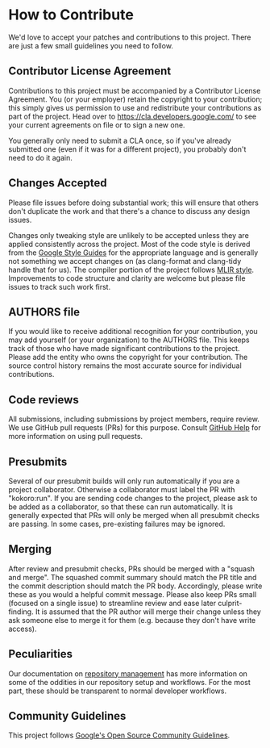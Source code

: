 # How to Contribute

We'd love to accept your patches and contributions to this project. There are
just a few small guidelines you need to follow.

## Contributor License Agreement

Contributions to this project must be accompanied by a Contributor License
Agreement. You (or your employer) retain the copyright to your contribution;
this simply gives us permission to use and redistribute your contributions as
part of the project. Head over to <https://cla.developers.google.com/> to see
your current agreements on file or to sign a new one.

You generally only need to submit a CLA once, so if you've already submitted one
(even if it was for a different project), you probably don't need to do it
again.

## Changes Accepted

Please file issues before doing substantial work; this will ensure that others
don't duplicate the work and that there's a chance to discuss any design issues.

Changes only tweaking style are unlikely to be accepted unless they are applied
consistently across the project. Most of the code style is derived from the
[Google Style Guides](http://google.github.io/styleguide/) for the appropriate
language and is generally not something we accept changes on (as clang-format
and clang-tidy handle that for us). The compiler portion of the project follows
[MLIR style](https://mlir.llvm.org/getting_started/DeveloperGuide/#style-guide).
Improvements to code structure and clarity are welcome but please file issues to
track such work first.

## AUTHORS file

If you would like to receive additional recognition for your contribution, you
may add yourself (or your organization) to the AUTHORS file. This keeps track of
those who have made significant contributions to the project. Please add the
entity who owns the copyright for your contribution. The source control history
remains the most accurate source for individual contributions.

## Code reviews

All submissions, including submissions by project members, require review. We
use GitHub pull requests (PRs) for this purpose. Consult
[GitHub Help](https://help.github.com/articles/about-pull-requests/) for more
information on using pull requests.

## Presubmits

Several of our presubmit builds will only run automatically if you are a project
collaborator. Otherwise a collaborator must label the PR with "kokoro:run". If
you are sending code changes to the project, please ask to be added as a
collaborator, so that these can run automatically. It is generally expected that
PRs will only be merged when all presubmit checks are passing. In some cases,
pre-existing failures may be ignored.

## Merging

After review and presubmit checks, PRs should be merged with a "squash and
merge". The squashed commit summary should match the PR title and the commit
description should match the PR body. Accordingly, please write these as you
would a helpful commit message. Please also keep PRs small (focused on a single
issue) to streamline review and ease later culprit-finding. It is assumed that
the PR author will merge their change unless they ask someone else to merge it
for them (e.g. because they don't have write access).

## Peculiarities

Our documentation on
[repository management](https://github.com/iree-org/iree/blob/main/docs/developers/developing_iree/repository_management.md)
has more information on some of the oddities in our repository setup and
workflows. For the most part, these should be transparent to normal developer
workflows.

## Community Guidelines

This project follows
[Google's Open Source Community Guidelines](https://opensource.google.com/conduct/).
